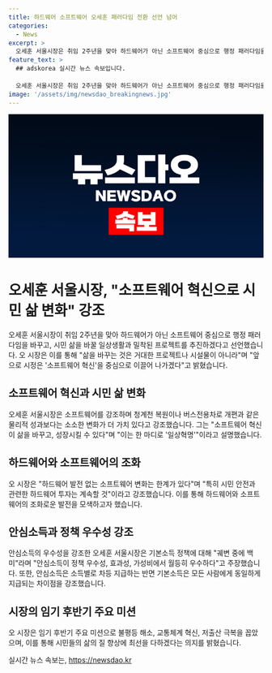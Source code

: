 ```yaml
---
title: 하드웨어 소프트웨어 오세훈 패러다임 전환 선언 넘어
categories:
  - News
excerpt: >
  오세훈 서울시장은 취임 2주년을 맞아 하드웨어가 아닌 소프트웨어 중심으로 행정 패러다임을 바꾸겠다고 선언했다. 그는 청계천 복원과 버스전용차로 개편과 같은 물리적 성과가 부족하다는 지적을 받아들이고, 시민 삶을 바꾸는데 집중하기로 했다. 또한, 안심소득 정책 우수성을 강조하고, 공무원 이탈을 막는 방안에 대해 언급했다. 오 시장은 대권 도전과 관련해 유권자에 도리가 아니라며, 뭘 하느냐가 더 중요하다고 밝혔다.
feature_text: >
  ## adskorea 실시간 뉴스 속보입니다.

  오세훈 서울시장은 취임 2주년을 맞아 하드웨어가 아닌 소프트웨어 중심으로 행정 패러다임을 바꾸겠다고 선언했다. 그는 청계천 복원과 버스전용차로 개편과 같은 물리적 성과가 부족하다는 지적을 받아들이고, 시민 삶을 바꾸는데 집중하기로 했다. 또한, 안심소득 정책 우수성을 강조하고, 공무원 이탈을 막는 방안에 대해 언급했다. 오 시장은 대권 도전과 관련해 유권자에 도리가 아니라며, 뭘 하느냐가 더 중요하다고 밝혔다.
image: '/assets/img/newsdao_breakingnews.jpg'
---
```


<p><img src="/assets/img/newsdao_breakingnews.jpg" alt="adskorea 속보" /></p>

<h1>오세훈 서울시장, "소프트웨어 혁신으로 시민 삶 변화" 강조</h1>

<p data-ke-size="size16">오세훈 서울시장이 취임 2주년을 맞아 하드웨어가 아닌 소프트웨어 중심으로 행정 패러다임을 바꾸고, 시민 삶을 바꿀 일상생활과 밀착된 프로젝트를 추진하겠다고 선언했습니다. 오 시장은 이를 통해 "삶을 바꾸는 것은 거대한 프로젝트나 시설물이 아니라"며 "앞으로 시정은 '소프트웨어 혁신'을 중심으로 이끌어 나가겠다"고 밝혔습니다.</p>

<h2>소프트웨어 혁신과 시민 삶 변화</h2>

<p data-ke-size="size16">오세훈 서울시장은 소프트웨어를 강조하며 청계천 복원이나 버스전용차로 개편과 같은 물리적 성과보다는 소소한 변화가 더 가치 있다고 강조했습니다. 그는 "소프트웨어 혁신이 삶을 바꾸고, 성장시킬 수 있다"며 "이는 한 마디로 '일상혁명'"이라고 설명했습니다.</p>

<h2>하드웨어와 소프트웨어의 조화</h2>

<p data-ke-size="size16">오 시장은 "하드웨어 발전 없는 소프트웨어 변화는 한계가 있다"며 "특히 시민 안전과 관련한 하드웨어 투자는 계속할 것"이라고 강조했습니다. 이를 통해 하드웨어와 소프트웨어의 조화로운 발전을 모색하고자 했습니다.</p>

<h2>안심소득과 정책 우수성 강조</h2>

<p data-ke-size="size16">안심소득의 우수성을 강조한 오세훈 서울시장은 기본소득 정책에 대해 "궤변 중에 백미"라며 "안심소득이 정책 우수성, 효과성, 가성비에서 월등히 우수하다"고 주장했습니다. 또한, 안심소득은 소득별로 차등 지급하는 반면 기본소득은 모든 사람에게 동일하게 지급되는 차이점을 강조했습니다.</p>

<h2>시장의 임기 후반기 주요 미션</h2>

<p data-ke-size="size16">오 시장은 임기 후반기 주요 미션으로 불평등 해소, 교통체계 혁신, 저출산 극복을 꼽았으며, 이를 통해 시민들의 삶의 질 향상에 최선을 다하겠다는 의지를 밝혔습니다.</p>
실시간 뉴스 속보는, <a href="https://newsdao.kr" rel="dofollow">https://newsdao.kr</a>


